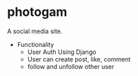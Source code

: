# photogam
A social media site.

- Functionality
  - User Auth Using Django
  - User can create post, like, comment
  - follow and unfollow other user
 
